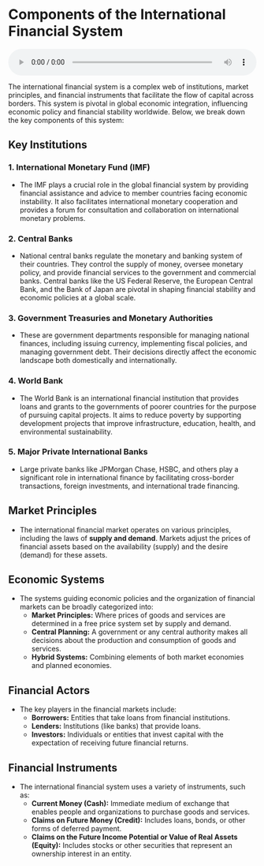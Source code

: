 # Components of the International Financial System

<audio controls style="width: 100%;">
  <source src="../../../../../audio/4th_sem/GB/Unit-5 Introduction to Global Finance/5.d Components of International Financial Systems.mp3" type="audio/mpeg">
  Your browser does not support the audio element.
</audio>


The international financial system is a complex web of institutions, market principles, and financial instruments that facilitate the flow of capital across borders. This system is pivotal in global economic integration, influencing economic policy and financial stability worldwide. Below, we break down the key components of this system:

## Key Institutions

### 1. **International Monetary Fund (IMF)**
   - The IMF plays a crucial role in the global financial system by providing financial assistance and advice to member countries facing economic instability. It also facilitates international monetary cooperation and provides a forum for consultation and collaboration on international monetary problems.

### 2. **Central Banks**
   - National central banks regulate the monetary and banking system of their countries. They control the supply of money, oversee monetary policy, and provide financial services to the government and commercial banks. Central banks like the US Federal Reserve, the European Central Bank, and the Bank of Japan are pivotal in shaping financial stability and economic policies at a global scale.

### 3. **Government Treasuries and Monetary Authorities**
   - These are government departments responsible for managing national finances, including issuing currency, implementing fiscal policies, and managing government debt. Their decisions directly affect the economic landscape both domestically and internationally.

### 4. **World Bank**
   - The World Bank is an international financial institution that provides loans and grants to the governments of poorer countries for the purpose of pursuing capital projects. It aims to reduce poverty by supporting development projects that improve infrastructure, education, health, and environmental sustainability.

### 5. **Major Private International Banks**
   - Large private banks like JPMorgan Chase, HSBC, and others play a significant role in international finance by facilitating cross-border transactions, foreign investments, and international trade financing.

## Market Principles

- The international financial market operates on various principles, including the laws of **supply and demand**. Markets adjust the prices of financial assets based on the availability (supply) and the desire (demand) for these assets.

## Economic Systems

- The systems guiding economic policies and the organization of financial markets can be broadly categorized into:
  - **Market Principles:** Where prices of goods and services are determined in a free price system set by supply and demand.
  - **Central Planning:** A government or any central authority makes all decisions about the production and consumption of goods and services.
  - **Hybrid Systems:** Combining elements of both market economies and planned economies.

## Financial Actors

- The key players in the financial markets include:
  - **Borrowers:** Entities that take loans from financial institutions.
  - **Lenders:** Institutions (like banks) that provide loans.
  - **Investors:** Individuals or entities that invest capital with the expectation of receiving future financial returns.

## Financial Instruments

- The international financial system uses a variety of instruments, such as:
  - **Current Money (Cash):** Immediate medium of exchange that enables people and organizations to purchase goods and services.
  - **Claims on Future Money (Credit):** Includes loans, bonds, or other forms of deferred payment.
  - **Claims on the Future Income Potential or Value of Real Assets (Equity):** Includes stocks or other securities that represent an ownership interest in an entity.
